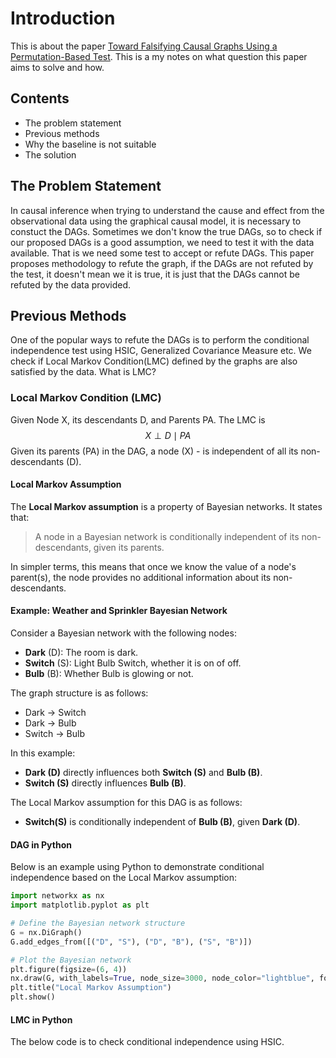 # Introduction

This is about the paper [Toward Falsifying Causal Graphs Using a Permutation-Based Test](https://arxiv.org/abs/2305.09565). This is a my notes on what question this paper aims to solve and how.

## Contents
- The problem statement
- Previous methods
- Why the baseline is not suitable
- The solution

## The Problem Statement

In causal inference when trying to understand the cause and effect from the observational data using the graphical causal model, it is necessary to constuct the DAGs. Sometimes we don't know the true DAGs, so to check if our proposed DAGs is a good assumption, we need to test it with the data available. That is we need some test to accept or refute DAGs. This paper proposes methodology to refute the graph, if the DAGs are not refuted by the test, it doesn't mean we it is true, it is just that the DAGs cannot be refuted by the data provided.

## Previous Methods

One of the popular ways to refute the DAGs is to perform the conditional independence test using HSIC, Generalized Covariance Measure etc. We check if Local Markov Condition(LMC) defined by the graphs are also satisfied by the data. What is LMC?

### Local Markov Condition (LMC)
Given Node X, its descendants D, and Parents PA. The LMC is
$$
X \perp D \mid PA
$$
Given its parents (PA) in the DAG, a node (X) - is independent of all its non-descendants (D).

#### Local Markov Assumption

The **Local Markov assumption** is a property of Bayesian networks. It states that:

> A node in a Bayesian network is conditionally independent of its non-descendants, given its parents.

In simpler terms, this means that once we know the value of a node's parent(s), the node provides no additional information about its non-descendants.

#### Example: Weather and Sprinkler Bayesian Network

Consider a Bayesian network with the following nodes:
- **Dark** (D): The room is dark.
- **Switch** (S): Light Bulb Switch, whether it is on of off.
- **Bulb** (B): Whether Bulb is glowing or not.

The graph structure is as follows:

- Dark → Switch
- Dark → Bulb
- Switch → Bulb

In this example:
- **Dark (D)** directly influences both **Switch (S)** and **Bulb (B)**.
- **Switch (S)** directly influences **Bulb (B)**.

The Local Markov assumption for this DAG is as follows:
- **Switch(S)** is conditionally independent of **Bulb (B)**, given **Dark (D)**.

#### DAG in Python

Below is an example using Python to demonstrate conditional independence based on the Local Markov assumption:

```python
import networkx as nx
import matplotlib.pyplot as plt

# Define the Bayesian network structure
G = nx.DiGraph()
G.add_edges_from([("D", "S"), ("D", "B"), ("S", "B")])

# Plot the Bayesian network
plt.figure(figsize=(6, 4))
nx.draw(G, with_labels=True, node_size=3000, node_color="lightblue", font_size=12, font_weight="bold", arrowsize=20)
plt.title("Local Markov Assumption")
plt.show()
```



#### LMC in Python

The below code is to check conditional independence using HSIC.



